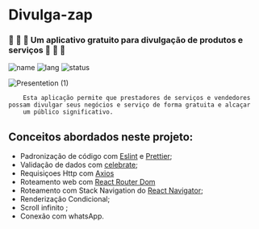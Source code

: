 # Divulga-zap 
### :construction_worker: :nut_and_bolt: :wrench: Um aplicativo gratuito para divulgação de produtos e serviços :construction_worker: :nut_and_bolt: :wrench:

![name](https://img.shields.io/badge/Melquias-DivulgaZap-%2335C442) ![lang](https://img.shields.io/badge/language-Javascript-yellow) ![status](https://img.shields.io/badge/Status-WIP-orange)

![Presentetion (1)](https://user-images.githubusercontent.com/54459438/87588397-f7640c80-c6b9-11ea-8518-fe51e59b36f6.png)

        Esta aplicação permite que prestadores de serviços e vendedores possam divulgar seus negócios e serviço de forma gratuita e alcaçar 
        um público significativo.




## Conceitos abordados neste projeto:
+ Padronização de código com [Eslint](https://eslint.org/) e [Prettier](https://prettier.io/);
+ Validação de dados com [celebrate](https://www.npmjs.com/package/celebrate);
+ Requisiçoes Http com [Axios](https://github.com/axios/axios)
+ Roteamento web com [React Router Dom](https://www.npmjs.com/package/react-router-dom)
+ Roteamento com Stack Navigation do [React Navigator](https://reactnavigation.org/docs/stack-navigator/);
+ Renderização Condicional;
+ Scroll infinito ;
+ Conexão com whatsApp.
